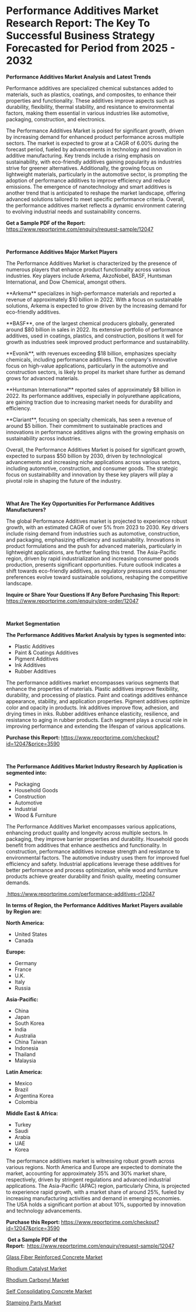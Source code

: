 <p><h1>Performance Additives Market Research Report: The Key To Successful Business Strategy Forecasted for Period from 2025 - 2032</h1></p><p><strong>Performance Additives Market Analysis and Latest Trends</strong></p>
<p><p>Performance additives are specialized chemical substances added to materials, such as plastics, coatings, and composites, to enhance their properties and functionality. These additives improve aspects such as durability, flexibility, thermal stability, and resistance to environmental factors, making them essential in various industries like automotive, packaging, construction, and electronics.</p><p>The Performance Additives Market is poised for significant growth, driven by increasing demand for enhanced product performance across multiple sectors. The market is expected to grow at a CAGR of 6.00% during the forecast period, fueled by advancements in technology and innovation in additive manufacturing. Key trends include a rising emphasis on sustainability, with eco-friendly additives gaining popularity as industries strive for greener alternatives. Additionally, the growing focus on lightweight materials, particularly in the automotive sector, is prompting the adoption of performance additives to improve efficiency and reduce emissions. The emergence of nanotechnology and smart additives is another trend that is anticipated to reshape the market landscape, offering advanced solutions tailored to meet specific performance criteria. Overall, the performance additives market reflects a dynamic environment catering to evolving industrial needs and sustainability concerns.</p></p>
<p><strong>Get a Sample PDF of the Report:&nbsp;</strong> <a href="https://www.reportprime.com/enquiry/request-sample/12047?utm_campaign=16&utm_medium=2&utm_source=Github&utm_content=ia&utm_term=17032025&utm_id=performance-additives">https://www.reportprime.com/enquiry/request-sample/12047</a></p>
<p>&nbsp;</p>
<p><strong>Performance Additives Major Market Players</strong></p>
<p><p>The Performance Additives Market is characterized by the presence of numerous players that enhance product functionality across various industries. Key players include Arkema, AkzoNobel, BASF, Huntsman International, and Dow Chemical, amongst others.</p><p>**Arkema** specializes in high-performance materials and reported a revenue of approximately $10 billion in 2022. With a focus on sustainable solutions, Arkema is expected to grow driven by the increasing demand for eco-friendly additives.</p><p>**BASF**, one of the largest chemical producers globally, generated around $80 billion in sales in 2022. Its extensive portfolio of performance additives, used in coatings, plastics, and construction, positions it well for growth as industries seek improved product performance and sustainability.</p><p>**Evonik**, with revenues exceeding $18 billion, emphasizes specialty chemicals, including performance additives. The company's innovative focus on high-value applications, particularly in the automotive and construction sectors, is likely to propel its market share further as demand grows for advanced materials.</p><p>**Huntsman International** reported sales of approximately $8 billion in 2022. Its performance additives, especially in polyurethane applications, are gaining traction due to increasing market needs for durability and efficiency.</p><p>**Clariant**, focusing on specialty chemicals, has seen a revenue of around $5 billion. Their commitment to sustainable practices and innovations in performance additives aligns with the growing emphasis on sustainability across industries.</p><p>Overall, the Performance Additives Market is poised for significant growth, expected to surpass $50 billion by 2030, driven by technological advancements and increasing niche applications across various sectors, including automotive, construction, and consumer goods. The strategic focus on sustainability and innovation by these key players will play a pivotal role in shaping the future of the industry.</p></p>
<p>&nbsp;</p>
<p><strong>What Are The Key Opportunities For Performance Additives Manufacturers?</strong></p>
<p><p>The global Performance Additives market is projected to experience robust growth, with an estimated CAGR of over 5% from 2023 to 2030. Key drivers include rising demand from industries such as automotive, construction, and packaging, emphasizing efficiency and sustainability. Innovations in product formulations and the push for advanced materials, particularly in lightweight applications, are further fueling this trend. The Asia-Pacific region, driven by rapid industrialization and increasing consumer goods production, presents significant opportunities. Future outlook indicates a shift towards eco-friendly additives, as regulatory pressures and consumer preferences evolve toward sustainable solutions, reshaping the competitive landscape.</p></p>
<p><strong>Inquire or Share Your Questions If Any Before Purchasing This Report:</strong> <a href="https://www.reportprime.com/enquiry/pre-order/12047?utm_campaign=16&utm_medium=2&utm_source=Github&utm_content=ia&utm_term=17032025&utm_id=performance-additives">https://www.reportprime.com/enquiry/pre-order/12047</a></p>
<p>&nbsp;</p>
<p><strong>Market Segmentation</strong></p>
<p><strong>The Performance Additives Market Analysis by types is segmented into:</strong></p>
<p><ul><li>Plastic Additives</li><li>Paint & Coatings Additives</li><li>Pigment Additives</li><li>Ink Additives</li><li>Rubber Additives</li></ul></p>
<p><p>The performance additives market encompasses various segments that enhance the properties of materials. Plastic additives improve flexibility, durability, and processing of plastics. Paint and coatings additives enhance appearance, stability, and application properties. Pigment additives optimize color and opacity in products. Ink additives improve flow, adhesion, and drying times in inks. Rubber additives enhance elasticity, resilience, and resistance to aging in rubber products. Each segment plays a crucial role in improving performance and extending the lifespan of various applications.</p></p>
<p><strong>Purchase this Report:&nbsp;</strong><a href="https://www.reportprime.com/checkout?id=12047&price=3590&utm_campaign=16&utm_medium=2&utm_source=Github&utm_content=ia&utm_term=17032025&utm_id=performance-additives">https://www.reportprime.com/checkout?id=12047&price=3590</a></p>
<p>&nbsp;</p>
<p><strong>The Performance Additives Market Industry Research by Application is segmented into:</strong></p>
<p><ul><li>Packaging</li><li>Household Goods</li><li>Construction</li><li>Automotive</li><li>Industrial</li><li>Wood & Furniture</li></ul></p>
<p><p>The Performance Additives Market encompasses various applications, enhancing product quality and longevity across multiple sectors. In packaging, they improve barrier properties and durability. Household goods benefit from additives that enhance aesthetics and functionality. In construction, performance additives increase strength and resistance to environmental factors. The automotive industry uses them for improved fuel efficiency and safety. Industrial applications leverage these additives for better performance and process optimization, while wood and furniture products achieve greater durability and finish quality, meeting consumer demands.</p></p>
<p><a href="https://www.reportprime.com/performance-additives-r12047?utm_campaign=16&utm_medium=2&utm_source=Github&utm_content=ia&utm_term=17032025&utm_id=performance-additives">&nbsp;https://www.reportprime.com/performance-additives-r12047</a></p>
<p><strong>In terms of Region, the Performance Additives Market Players available by Region are:</strong></p>
<p>
    <p> <strong> North America: </strong>
        <ul>
            <li>United States</li>
            <li>Canada</li>
        </ul>
        </p> 
    <p> <strong> Europe: </strong>
        <ul>
            <li>Germany</li>
            <li>France</li>
            <li>U.K.</li>
            <li>Italy</li>
            <li>Russia</li>
        </ul>
        </p> 
    <p> <strong> Asia-Pacific: </strong>
        <ul>
            <li>China</li>
            <li>Japan</li>
            <li>South Korea</li>
            <li>India</li>
            <li>Australia</li>
            <li>China Taiwan</li>
            <li>Indonesia</li>
            <li>Thailand</li>
            <li>Malaysia</li>
        </ul>
        </p> 
    <p> <strong> Latin America: </strong>
        <ul>
            <li>Mexico</li>
            <li>Brazil</li>
            <li>Argentina Korea</li>
            <li>Colombia</li>
        </ul>
        </p> 
    <p> <strong> Middle East & Africa: </strong>
        <ul>
            <li>Turkey</li>
            <li>Saudi</li>
            <li>Arabia</li>
            <li>UAE</li>
            <li>Korea</li>
        </ul>
    </p>
    </p>
<p><p>The performance additives market is witnessing robust growth across various regions. North America and Europe are expected to dominate the market, accounting for approximately 35% and 30% market share, respectively, driven by stringent regulations and advanced industrial applications. The Asia-Pacific (APAC) region, particularly China, is projected to experience rapid growth, with a market share of around 25%, fueled by increasing manufacturing activities and demand in emerging economies. The USA holds a significant portion at about 10%, supported by innovation and technology advancements.</p></p>
<p><strong>Purchase this Report: </strong><a href="https://www.reportprime.com/checkout?id=12047&price=3590&utm_campaign=16&utm_medium=2&utm_source=Github&utm_content=ia&utm_term=17032025&utm_id=performance-additives">https://www.reportprime.com/checkout?id=12047&price=3590</a></p>
<p>&nbsp;<strong>Get a Sample PDF of the Report:&nbsp;&nbsp;</strong><a href="https://www.reportprime.com/enquiry/request-sample/12047?utm_campaign=16&utm_medium=2&utm_source=Github&utm_content=ia&utm_term=17032025&utm_id=performance-additives">https://www.reportprime.com/enquiry/request-sample/12047</a></p>
<p><strong></strong></p>
<p><p><a href="https://github.com/donsonjupa/Market-Research-Report-List-1/blob/main/glass-fiber-reinforced-concrete-market.md?utm_campaign=16&utm_medium=2&utm_source=Github&utm_content=ia&utm_term=17032025&utm_id=performance-additives">Glass Fiber Reinforced Concrete Market</a></p><p><a href="https://github.com/zhininzacher/Market-Research-Report-List-1/blob/main/rhodium-catalyst-market.md?utm_campaign=16&utm_medium=2&utm_source=Github&utm_content=ia&utm_term=17032025&utm_id=performance-additives">Rhodium Catalyst Market</a></p><p><a href="https://github.com/sgroitrieu7f/Market-Research-Report-List-1/blob/main/rhodium-carbonyl-market.md?utm_campaign=16&utm_medium=2&utm_source=Github&utm_content=ia&utm_term=17032025&utm_id=performance-additives">Rhodium Carbonyl Market</a></p><p><a href="https://github.com/welidaeisya/Market-Research-Report-List-1/blob/main/self-consolidating-concrete-market.md?utm_campaign=16&utm_medium=2&utm_source=Github&utm_content=ia&utm_term=17032025&utm_id=performance-additives">Self Consolidating Concrete Market</a></p><p><a href="https://github.com/anesimazikpd/Market-Research-Report-List-1/blob/main/stamping-parts-market.md?utm_campaign=16&utm_medium=2&utm_source=Github&utm_content=ia&utm_term=17032025&utm_id=performance-additives">Stamping Parts Market</a></p></p>